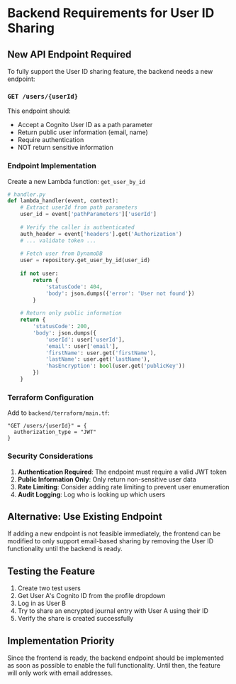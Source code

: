 # Backend Requirements for User ID Sharing

## New API Endpoint Required

To fully support the User ID sharing feature, the backend needs a new endpoint:

### `GET /users/{userId}`

This endpoint should:
- Accept a Cognito User ID as a path parameter
- Return public user information (email, name)
- Require authentication
- NOT return sensitive information

### Endpoint Implementation

Create a new Lambda function: `get_user_by_id`

```python
# handler.py
def lambda_handler(event, context):
    # Extract userId from path parameters
    user_id = event['pathParameters']['userId']
    
    # Verify the caller is authenticated
    auth_header = event['headers'].get('Authorization')
    # ... validate token ...
    
    # Fetch user from DynamoDB
    user = repository.get_user_by_id(user_id)
    
    if not user:
        return {
            'statusCode': 404,
            'body': json.dumps({'error': 'User not found'})
        }
    
    # Return only public information
    return {
        'statusCode': 200,
        'body': json.dumps({
            'userId': user['userId'],
            'email': user['email'],
            'firstName': user.get('firstName'),
            'lastName': user.get('lastName'),
            'hasEncryption': bool(user.get('publicKey'))
        })
    }
```

### Terraform Configuration

Add to `backend/terraform/main.tf`:

```hcl
"GET /users/{userId}" = {
  authorization_type = "JWT"
}
```

### Security Considerations

1. **Authentication Required**: The endpoint must require a valid JWT token
2. **Public Information Only**: Only return non-sensitive user data
3. **Rate Limiting**: Consider adding rate limiting to prevent user enumeration
4. **Audit Logging**: Log who is looking up which users

## Alternative: Use Existing Endpoint

If adding a new endpoint is not feasible immediately, the frontend can be modified to only support email-based sharing by removing the User ID functionality until the backend is ready.

## Testing the Feature

1. Create two test users
2. Get User A's Cognito ID from the profile dropdown
3. Log in as User B
4. Try to share an encrypted journal entry with User A using their ID
5. Verify the share is created successfully

## Implementation Priority

Since the frontend is ready, the backend endpoint should be implemented as soon as possible to enable the full functionality. Until then, the feature will only work with email addresses.
